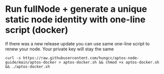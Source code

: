 # Run fullNode + generate a unique static node identity with one-line script (docker)
If there was a new release update you can use same one-line script to renew your node. Your private key will stay the same

`curl -s https://raw.githubusercontent.com/hungcc/aptos-node-guide/main/aptos-docker > aptos-docker.sh && chmod +x aptos-docker.sh && ./aptos-docker.sh`
